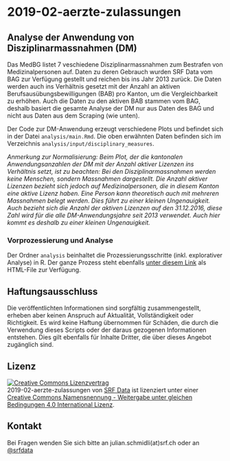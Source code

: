 # 2019-02-aerzte-zulassungen

## Analyse der Anwendung von Disziplinarmassnahmen (DM)

Das MedBG listet 7 veschiedene Disziplinarmassnahmen zum Bestrafen von Medizinalpersonen auf. Daten zu deren Gebrauch wurden SRF Data vom BAG zur Verfügung gestellt und reichen bis ins Jahr 2013 zurück. Die Daten werden auch ins Verhältnis gesetzt mit der Anzahl an aktiven Berufsausübungsbewilligungen (BAB) pro Kanton, um die Vergleichbarkeit zu erhöhen. Auch die Daten zu den aktiven BAB stammen vom BAG, deshalb basiert die gesamte Analyse der DM nur aus Daten des BAG und nicht aus Daten aus dem Scraping (wie unten). 

Der Code zur DM-Anwendung erzeugt verschiedene Plots und befindet sich in der Datei `analysis/main.Rmd`. 
Die oben erwähnten Daten befinden sich im Verzeichnis `analysis/input/disciplinary_measures`.

*Anmerkung zur Normalisierung: Beim Plot, der die kantonalen Anwendungsanzahlen der DM mit der Anzahl aktiver Lizenzen ins Verhältnis setzt, ist zu beachten: Bei den Disziplinarmassnahmen werden keine Menschen, sondern Massnahmen dargestellt. Die Anzahl aktiver Lizenzen bezieht sich jedoch auf Medizinalpersonen, die in diesem Kanton eine aktive Lizenz haben. Eine Person kann theoretisch auch mit mehreren Massnahmen belegt werden. Dies führt zu einer kleinen Ungenauigkeit. Auch bezieht sich die Anzahl der aktiven Lizenzen auf den 31.12.2016, diese Zahl wird für die alle DM-Anwendungsjahre seit 2013 verwendet. Auch hier kommt es deshalb zu einer kleinen Ungenauigkeit.*

### Vorprozessierung und Analyse

Der Ordner `analysis` beinhaltet die Prozessierungsschritte (inkl. explorativer Analyse) in R. Der ganze Prozess steht ebenfalls [unter diesem Link](http://srfdata.github.io/2019-02-aerzte-zulassungen/) als HTML-File zur Verfügung. 

## Haftungsausschluss

Die veröffentlichten Informationen sind sorgfältig zusammengestellt, erheben aber keinen Anspruch auf Aktualität, Vollständigkeit oder Richtigkeit. Es wird keine Haftung übernommen für Schäden, die  durch die Verwendung dieses Scripts oder der daraus gezogenen Informationen entstehen. Dies gilt ebenfalls für Inhalte Dritter, die über dieses Angebot zugänglich sind. 

## Lizenz

<a rel="license" href="http://creativecommons.org/licenses/by-sa/4.0/"><img alt="Creative Commons Lizenzvertrag" style="border-width:0" src="https://i.creativecommons.org/l/by-sa/4.0/88x31.png" /></a><br /><span xmlns:dct="http://purl.org/dc/terms/" href="http://purl.org/dc/dcmitype/Dataset" property="dct:title" rel="dct:type">2019-02-aerzte-zulassungen</span> von <a xmlns:cc="http://creativecommons.org/ns#" href="https://github.com/srfdata/2019-02-aerzte-zulassungen" property="cc:attributionName" rel="cc:attributionURL">SRF Data</a> ist lizenziert unter einer <a rel="license" href="http://creativecommons.org/licenses/by-sa/4.0/">Creative Commons Namensnennung - Weitergabe unter gleichen Bedingungen 4.0 International Lizenz</a>.

## Kontakt

Bei Fragen wenden Sie sich bitte an julian.schmidli(at)srf.ch oder an [@srfdata](https://twitter.com/srfdata)
